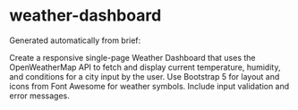 # weather-dashboard

Generated automatically from brief:

Create a responsive single-page Weather Dashboard that uses the OpenWeatherMap API to fetch and display current temperature, humidity, and conditions for a city input by the user. Use Bootstrap 5 for layout and icons from Font Awesome for weather symbols. Include input validation and error messages.